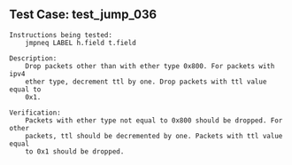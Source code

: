 
Test Case: test_jump_036
------------------------

    Instructions being tested:
        jmpneq LABEL h.field t.field

    Description:
        Drop packets other than with ether type 0x800. For packets with ipv4
        ether type, decrement ttl by one. Drop packets with ttl value equal to
        0x1.

    Verification:
        Packets with ether type not equal to 0x800 should be dropped. For other
        packets, ttl should be decremented by one. Packets with ttl value equal
        to 0x1 should be dropped.
